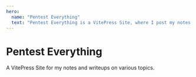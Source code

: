 ```yaml
---
hero:
  name: "Pentest Everything"
  text: "Pentest Everything is a VitePress Site, where I post my notes and writeups on various topics."
---
```


# Pentest Everything

A VitePress Site for my notes and writeups on various topics.
